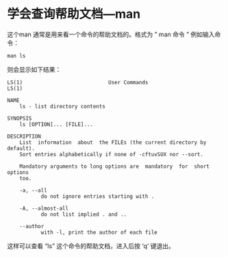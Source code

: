 # 学会查询帮助文档—man


这个man 通常是用来看一个命令的帮助文档的。格式为 ” man 命令 ” 例如输入命令：
```
man ls
```
则会显示如下结果：
```
LS(1)                            User Commands                           LS(1)

NAME
    ls - list directory contents

SYNOPSIS
    ls [OPTION]... [FILE]...

DESCRIPTION
    List  information  about  the FILEs (the current directory by default).
    Sort entries alphabetically if none of -cftuvSUX nor --sort.

    Mandatory arguments to long options are  mandatory  for  short  options
    too.

    -a, --all
           do not ignore entries starting with .

    -A, --almost-all
           do not list implied . and ..

    --author
           with -l, print the author of each file
```
这样可以查看 “ls” 这个命令的帮助文档，进入后按 ‘q’ 键退出。 